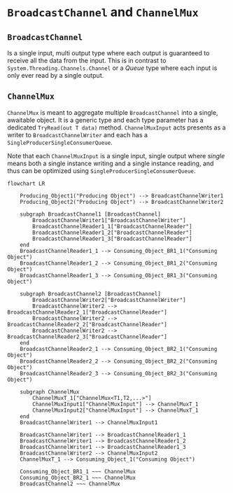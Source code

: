 # `BroadcastChannel` and `ChannelMux`


## `BroadcastChannel`

Is a single input, multi output type where each output is guaranteed to receive all the data from the input. 
This is in contrast to `System.Threading.Channels.Channel` or a _Queue_ type where each input is only ever read by a 
single output.

## `ChannelMux`

`ChannelMux` is meant to aggregate multiple `BroadcastChannel` into a single, awaitable object. 
It is a generic type and each type parameter has a dedicated `TryRead(out T data)` method.
`ChannelMuxInput` acts presents as a writer to `BroadcastChannelWriter` and each has a
`SingleProducerSingleConsumerQueue`.

Note that each `ChannelMuxInput` is a single input, single output where _single_ means both a single instance writing
and a single instance reading, and thus can be optimized using `SingleProducerSingleConsumerQueue`.

[//]: # (```mermaid)
[//]: # (flowchart LR)
[//]: # ()
[//]: # (Producing_Object&#40;"Producing Object"&#41; --> BroadcastChannelWriter)
[//]: # ()
[//]: # (subgraph BroadcastChannel )
[//]: # (    BroadcastChannelWriter --> BroadcastChannelReader1["BroadcastChannelReader"] & BroadcastChannelReader2["BroadcastChannelReader"] & BroadcastChannelReader3["BroadcastChannelReader"])
[//]: # (end)
[//]: # ()
[//]: # (subgraph ChannelMux)
[//]: # (    ChannelMuxInput --> ChannelMuxT["ChannelMux<T1,T2,...>"])
[//]: # (end)
[//]: # (BroadcastChannelWriter --> ChannelMuxInput)
[//]: # (ChannelMuxT --> Consuming_Object&#40;"Consuming Object"&#41;)
[//]: # ()
[//]: # (```)
```mermaid
flowchart LR

    Producing_Object1("Producing Object") --> BroadcastChannelWriter1
    Producing_Object2("Producing Object") --> BroadcastChannelWriter2

    subgraph BroadcastChannel1 [BroadcastChannel]
        BroadcastChannelWriter1["BroadcastChannelWriter"]
        BroadcastChannelReader1_1["BroadcastChannelReader"]
        BroadcastChannelReader1_2["BroadcastChannelReader"]
        BroadcastChannelReader1_3["BroadcastChannelReader"]
    end
    BroadcastChannelReader1_1 --> Consuming_Object_BR1_1("Consuming Object")
    BroadcastChannelReader1_2 --> Consuming_Object_BR1_2("Consuming Object")
    BroadcastChannelReader1_3 --> Consuming_Object_BR1_3("Consuming Object")

    subgraph BroadcastChannel2 [BroadcastChannel]
        BroadcastChannelWriter2["BroadcastChannelWriter"]
        BroadcastChannelWriter2 --> BroadcastChannelReader2_1["BroadcastChannelReader"]
        BroadcastChannelWriter2 --> BroadcastChannelReader2_2["BroadcastChannelReader"]
        BroadcastChannelWriter2 --> BroadcastChannelReader2_3["BroadcastChannelReader"]
    end
    BroadcastChannelReader2_1 --> Consuming_Object_BR2_1("Consuming Object")
    BroadcastChannelReader2_2 --> Consuming_Object_BR2_2("Consuming Object")
    BroadcastChannelReader2_3 --> Consuming_Object_BR2_3("Consuming Object")
    
    subgraph ChannelMux
        ChannelMuxT_1["ChannelMux<T1,T2,...>"]
        ChannelMuxInput1["ChannelMuxInput"] --> ChannelMuxT_1
        ChannelMuxInput2["ChannelMuxInput"] --> ChannelMuxT_1
    end
    BroadcastChannelWriter1 --> ChannelMuxInput1

    BroadcastChannelWriter1 --> BroadcastChannelReader1_1
    BroadcastChannelWriter1 --> BroadcastChannelReader1_2
    BroadcastChannelWriter1 --> BroadcastChannelReader1_3
    BroadcastChannelWriter2 --> ChannelMuxInput2
    ChannelMuxT_1 --> Consuming_Object_1("Consuming Object")

    Consuming_Object_BR1_1 ~~~ ChannelMux
    Consuming_Object_BR2_1 ~~~ ChannelMux
    BroadcastChannel2 ~~~ ChannelMux


```